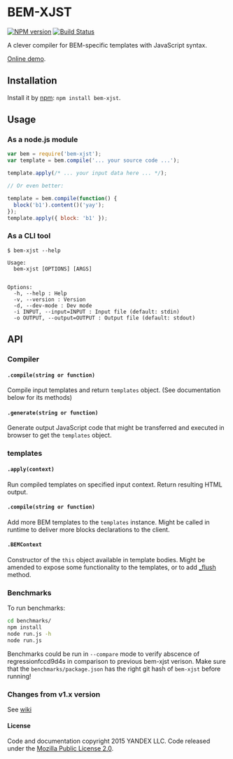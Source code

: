 # BEM-XJST

[![NPM version](http://img.shields.io/npm/v/bem-xjst.svg?style=flat)](http://www.npmjs.org/package/bem-xjst)
[![Build Status](http://img.shields.io/travis/bem/bem-xjst/master.svg)](https://travis-ci.org/bem/bem-xjst)

A clever compiler for BEM-specific templates with JavaScript syntax.

[Online demo](https://bem.github.io/bem-xjst/).

## Installation

Install it by [npm](https://npmjs.org): `npm install bem-xjst`.

## Usage

### As a node.js module

```js
var bem = require('bem-xjst');
var template = bem.compile('... your source code ...');

template.apply(/* ... your input data here ... */);

// Or even better:

template = bem.compile(function() {
  block('b1').content()('yay');
});
template.apply({ block: 'b1' });
```

### As a CLI tool

```
$ bem-xjst --help

Usage:
  bem-xjst [OPTIONS] [ARGS]


Options:
  -h, --help : Help
  -v, --version : Version
  -d, --dev-mode : Dev mode
  -i INPUT, --input=INPUT : Input file (default: stdin)
  -o OUTPUT, --output=OUTPUT : Output file (default: stdout)
```

## API

### Compiler

#### `.compile(string or function)`

Compile input templates and return `templates` object.
(See documentation below for its methods)

#### `.generate(string or function)`

Generate output JavaScript code that might be transferred and executed in
browser to get the `templates` object.

### templates

#### `.apply(context)`

Run compiled templates on specified input context. Return resulting HTML output.

#### `.compile(string or function)`

Add more BEM templates to the `templates` instance. Might be called in runtime
to deliver more blocks declarations to the client.

#### `.BEMContext`

Constructor of the `this` object available in template bodies. Might be amended
to expose some functionality to the templates, or to add [_flush][1] method.

### Benchmarks

To run benchmarks:

```bash
cd benchmarks/
npm install
node run.js -h
node run.js
```

Benchmarks could be run in `--compare` mode to verify abscence of regressionfccd9d4s
in comparison to previous bem-xjst verison. Make sure that the
`benchmarks/package.json` has the right git hash of `bem-xjst` before running!

### Changes from v1.x version

See [wiki][0]

#### License

Code and documentation copyright 2015 YANDEX LLC. Code released under the
[Mozilla Public License 2.0](LICENSE.txt).

[0]: https://github.com/bem/bem-xjst/wiki/Notable-changes-between-bem-xjst@1.x-and-bem-xjst@2.x
[1]: https://github.com/bem/bem-xjst/wiki/Notable-changes-between-bem-xjst@1.x-and-bem-xjst@2.x#this_str-is-gone
